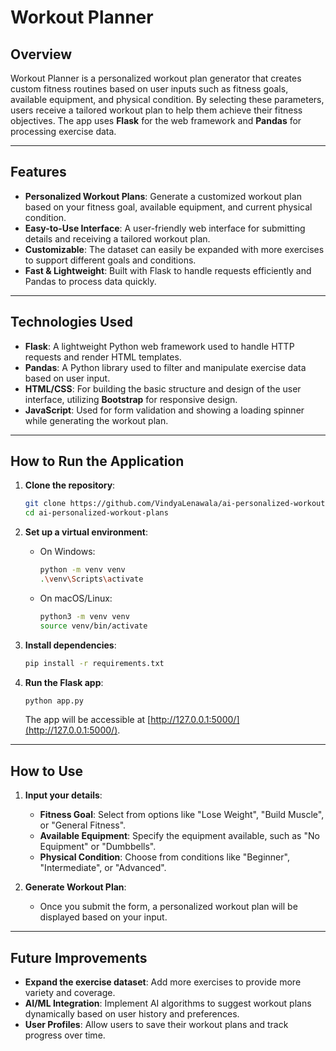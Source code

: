 # Workout Planner

## Overview
Workout Planner is a personalized workout plan generator that creates custom fitness routines based on user inputs such as fitness goals, available equipment, and physical condition. By selecting these parameters, users receive a tailored workout plan to help them achieve their fitness objectives. The app uses **Flask** for the web framework and **Pandas** for processing exercise data.

---

## Features

- **Personalized Workout Plans**: Generate a customized workout plan based on your fitness goal, available equipment, and current physical condition.
- **Easy-to-Use Interface**: A user-friendly web interface for submitting details and receiving a tailored workout plan.
- **Customizable**: The dataset can easily be expanded with more exercises to support different goals and conditions.
- **Fast & Lightweight**: Built with Flask to handle requests efficiently and Pandas to process data quickly.

---

## Technologies Used

- **Flask**: A lightweight Python web framework used to handle HTTP requests and render HTML templates.
- **Pandas**: A Python library used to filter and manipulate exercise data based on user input.
- **HTML/CSS**: For building the basic structure and design of the user interface, utilizing **Bootstrap** for responsive design.
- **JavaScript**: Used for form validation and showing a loading spinner while generating the workout plan.

---

## How to Run the Application

1. **Clone the repository**:
    ```bash
    git clone https://github.com/VindyaLenawala/ai-personalized-workout-plans.git
    cd ai-personalized-workout-plans
    ```

2. **Set up a virtual environment**:
    - On Windows:
        ```bash
        python -m venv venv
        .\venv\Scripts\activate
        ```
    - On macOS/Linux:
        ```bash
        python3 -m venv venv
        source venv/bin/activate
        ```

3. **Install dependencies**:
    ```bash
    pip install -r requirements.txt
    ```

4. **Run the Flask app**:
    ```bash
    python app.py
    ```
    The app will be accessible at [http://127.0.0.1:5000/](http://127.0.0.1:5000/).

---

## How to Use

1. **Input your details**:
    - **Fitness Goal**: Select from options like "Lose Weight", "Build Muscle", or "General Fitness".
    - **Available Equipment**: Specify the equipment available, such as "No Equipment" or "Dumbbells".
    - **Physical Condition**: Choose from conditions like "Beginner", "Intermediate", or "Advanced".

2. **Generate Workout Plan**:
    - Once you submit the form, a personalized workout plan will be displayed based on your input.

---

## Future Improvements

- **Expand the exercise dataset**: Add more exercises to provide more variety and coverage.
- **AI/ML Integration**: Implement AI algorithms to suggest workout plans dynamically based on user history and preferences.
- **User Profiles**: Allow users to save their workout plans and track progress over time.
